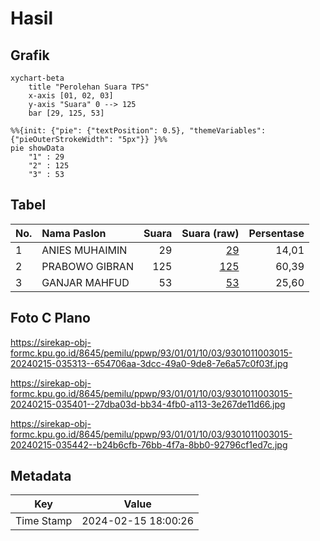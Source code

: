 # Hasil

## Grafik

```mermaid
xychart-beta
    title "Perolehan Suara TPS"
    x-axis [01, 02, 03]
    y-axis "Suara" 0 --> 125
    bar [29, 125, 53]
```

```mermaid
%%{init: {"pie": {"textPosition": 0.5}, "themeVariables": {"pieOuterStrokeWidth": "5px"}} }%%
pie showData
    "1" : 29
    "2" : 125
    "3" : 53
```

## Tabel

| No. | Nama Paslon    | Suara | Suara (raw) | Persentase |
|:--- |:-------------- | -----:| -----------:| ----------:|
| 1   | ANIES MUHAIMIN | 29    | [29][p-1]   | 14,01      |
| 2   | PRABOWO GIBRAN | 125   | [125][p-2]  | 60,39      |
| 3   | GANJAR MAHFUD  | 53    | [53][p-3]   | 25,60      |


[p-1]: https://github.com/gigit-pemilu/pemilu-2024-93-papua-selatan/blob/main/pilpres/hitung-suara/sub/93-papua-selatan/sub/01-merauke/sub/01-merauke/sub/1003-karang-indah/sub/015-tps/sub/paslon-1.txt
[p-2]: https://github.com/gigit-pemilu/pemilu-2024-93-papua-selatan/blob/main/pilpres/hitung-suara/sub/93-papua-selatan/sub/01-merauke/sub/01-merauke/sub/1003-karang-indah/sub/015-tps/sub/paslon-2.txt
[p-3]: https://github.com/gigit-pemilu/pemilu-2024-93-papua-selatan/blob/main/pilpres/hitung-suara/sub/93-papua-selatan/sub/01-merauke/sub/01-merauke/sub/1003-karang-indah/sub/015-tps/sub/paslon-3.txt

## Foto C Plano

https://sirekap-obj-formc.kpu.go.id/8645/pemilu/ppwp/93/01/01/10/03/9301011003015-20240215-035313--654706aa-3dcc-49a0-9de8-7e6a57c0f03f.jpg

https://sirekap-obj-formc.kpu.go.id/8645/pemilu/ppwp/93/01/01/10/03/9301011003015-20240215-035401--27dba03d-bb34-4fb0-a113-3e267de11d66.jpg

https://sirekap-obj-formc.kpu.go.id/8645/pemilu/ppwp/93/01/01/10/03/9301011003015-20240215-035442--b24b6cfb-76bb-4f7a-8bb0-92796cf1ed7c.jpg


## Metadata

| Key        | Value               |
| ---------- | ------------------- |
| Time Stamp | 2024-02-15 18:00:26 |



